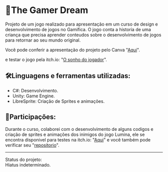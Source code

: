 # 👾The Gamer Dream
Projeto de um jogo realizado para apresentação em um curso de design e desenvolvimento de jogos no Gamifica. O jogo conta a historia de uma criança que precisa aprender conteudos sobre o desenvolvimento de jogos para retornar ao seu mundo original.

Você pode conferir a apresentação do projeto pelo Canva "[Aqui](https://www.canva.com/design/DAGZvh4RnBg/l7Sq7Mr1pT1Hrhkx4bfoJA/edit?utm_content=DAGZvh4RnBg&utm_campaign=designshare&utm_medium=link2&utm_source=sharebutton)".

e testar o jogo pela itch.io: "[O sonho do jogador](https://rubyart.itch.io/the-gamer-dream)".
<br/>

## 🛠️​Linguagens e ferramentas utilizadas:
* C#: Desenvolvimento.
* Unity: Game Engine.
* LibreSprite: Criação de Sprites e animações.

## 🚀​Participações:
Durante o curso, colaborei com o desenvolvimento de alguns codigos e criação de sprites e animações dos inimigos do jogo Lumina, ele se encontra disponivel para testes na itch.io: "[Aqui](https://patricia-campos.itch.io/lumina)" e você também pode verificar seu "[repositorio](https://github.com/batefraco/Dia-12)".
<br/>

---
Status do projeto: 
<br/>
Hiatus indeterminado.



